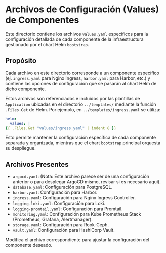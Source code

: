 # Archivos de Configuración (Values) de Componentes

Este directorio contiene los archivos `values.yaml` específicos para la configuración detallada de cada componente de la infraestructura gestionado por el chart Helm `bootstrap`.

## Propósito

Cada archivo en este directorio corresponde a un componente específico (ej. `ingress.yaml` para Nginx Ingress, `harbor.yaml` para Harbor, etc.) y contiene las opciones de configuración que se pasarán al chart Helm de dicho componente.

Estos archivos son referenciados e incluidos por las plantillas de `Application` ubicadas en el directorio `../templates/` mediante la función `.Files.Get` de Helm. Por ejemplo, en `../templates/ingress.yaml` se utiliza:

```yaml
helm:
  values: |
{{ .Files.Get "values/ingress.yaml" | indent 8 }}
```

Esto permite mantener la configuración específica de cada componente separada y organizada, mientras que el chart `bootstrap` principal orquesta su despliegue.

## Archivos Presentes

-   `argocd.yaml`: (Nota: Este archivo parece ser de una configuración anterior o para desplegar ArgoCD mismo, revisar si es necesario aquí).
-   `database.yaml`: Configuración para PostgreSQL.
-   `harbor.yaml`: Configuración para Harbor.
-   `ingress.yaml`: Configuración para Nginx Ingress Controller.
-   `logging-loki.yaml`: Configuración para Loki.
-   `logging-promtail.yaml`: Configuración para Promtail.
-   `monitoring.yaml`: Configuración para Kube Prometheus Stack (Prometheus, Grafana, Alertmanager).
-   `storage.yaml`: Configuración para Rook-Ceph.
-   `vault.yaml`: Configuración para HashiCorp Vault.

Modifica el archivo correspondiente para ajustar la configuración del componente deseado. 